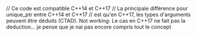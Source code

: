 // Ce code est compatible C++14 et C++17
// La principale différence pour unique_ptr entre C++14 et C++17
// est qu'en C++17, les types d'arguments peuvent être déduits (CTAD).
Not working: Le cas en C++17 ne fait pas la deduction... je pense que je nai pas encore compris tout le concept
